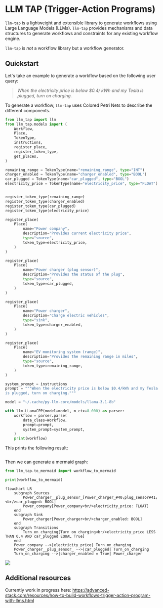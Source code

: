 # LLM TAP (Trigger-Action Programs)

`llm-tap` is a lightweight and extensible library to generate workflows using Large Language Models (LLMs). `llm-tap` provides mechanisms and data structures to generate workflows and constraints for any existing workflow engine.

`llm-tap` is *not* a workflow library but a workflow generator.

## Quickstart

Let's take an example to generate a workflow based on the following user query:

> *When the electricity price is below $0.4/ kWh and my Tesla is plugged, turn on charging.*

To generate a workflow, `llm-tap` uses Colored Petri Nets to describe the different components.


```python
from llm_tap import llm
from llm_tap.models import (
    Workflow,
    Place,
    TokenType,
    instructions,
    register_place,
    register_token_type,
    get_places,
)

remaining_range = TokenType(name="remaining_range", type="INT")
charger_enabled = TokenType(name="charger_enabled", type="BOOL")
car_plugged = TokenType(name="car_plugged", type="BOOL")
electricity_price = TokenType(name="electricity_price", type="FLOAT")


register_token_type(remaining_range)
register_token_type(charger_enabled)
register_token_type(car_plugged)
register_token_type(electricity_price)

register_place(
    Place(
        name="Power company",
        description="Provides current electricity price",
        type="source",
        token_type=electricity_price,
    )
)

register_place(
    Place(
        name="Power charger (plug sensor)",
        description="Provides the status of the plug",
        type="source",
        token_type=car_plugged,
    )
)

register_place(
    Place(
        name="Power charger",
        description="Charge electric vehicles",
        type="sink",
        token_type=charger_enabled,
    )
)

register_place(
    Place(
        name="EV monitoring system (range)",
        description="Provides the remaining range in miles",
        type="source",
        token_type=remaining_range,
    )
)

system_prompt = instructions
prompt = """When the electricity price is below $0.4/kWh and my Tesla
is plugged, turn on charging."""

model = "~/.cache/py-llm-core/models/llama-3.1-8b"

with llm.LLamaCPP(model=model, n_ctx=8_000) as parser:
    workflow = parser.parse(
        data_class=Workflow,
        prompt=prompt,
        system_prompt=system_prompt,
    )
    print(workflow)
```



This prints the following result:

```python

```

Then we can generate a mermaid graph:

```python
from llm_tap.to_mermaid import workflow_to_mermaid

print(workflow_to_mermaid)
```

```plain
flowchart LR
    subgraph Sources
        Power_charger__plug_sensor_[Power_charger_#40;plug_sensor#41;<br/>car_plugged: BOOL]
        Power_company[Power_company<br/>electricity_price: FLOAT]
    end
    subgraph Sink
        Power_charger[Power_charger<br/>charger_enabled: BOOL]
    end
    subgraph Transitions
        Turn_on_charging[Turn on charging<br/>electricity_price LESS THAN 0.4 AND car_plugged EQUAL True]
    end
    Power_company -->|electricity_price| Turn_on_charging
    Power_charger__plug_sensor_ -->|car_plugged| Turn_on_charging
    Turn_on_charging -->|charger_enabled = True| Power_charger
```

[![](https://mermaid.ink/img/pako:eNp1U1Fv2jAQ_ivW9TVlIZhi3K0SWzvtISvbYC8jU2SSa7Ca2JHjqGPAf5-TtBOB1i_n-87fd5_P8g4SnSJweMj1U7IRxpLwR6SIW1W9zowoN2Sha5Ng1aHN-qaf0MTN6czFuMzrLK5QVdrEq37tgvrXR-ULOrx-vzbvbhJhWlqGKScf5_Pw95m6Lkqhtqte1nIxx8QamUi7jUsXkZPP4Xy2fJZAlZ76l-rxDfN9u521Z-uoxDo_sXeuvTRCVdJKrY7ms6yNirXqZKXKVg1AtCIvwOv3IOHdYkGWX2b3xB9QMru_JUdzInfff85C17DGUze9GZHLy5v9mfb-zFSP-tpTtkJHBt6SOEU7Xn-K5ENrfN_vFynwIDMyBW5d1YMCTSGaFHaNdgR2gwVGwN02FeYxgkgdHMfd85fWxQvN6DrbAH8QeeWyukyFxVsp3AsV_1HjpoXmk66VBR6MJq0I8B38AT72B2zqB4z5k_GUBSygHmyBT8eDgI2GE8Yo9a_80dXBg79tW3fe5eMgoHREAzZlQw8wlVabr91vaj_V4R-KQCHw?type=png)](https://mermaid.live/edit#pako:eNp1U1Fv2jAQ_ivW9TVlIZhi3K0SWzvtISvbYC8jU2SSa7Ca2JHjqGPAf5-TtBOB1i_n-87fd5_P8g4SnSJweMj1U7IRxpLwR6SIW1W9zowoN2Sha5Ng1aHN-qaf0MTN6czFuMzrLK5QVdrEq37tgvrXR-ULOrx-vzbvbhJhWlqGKScf5_Pw95m6Lkqhtqte1nIxx8QamUi7jUsXkZPP4Xy2fJZAlZ76l-rxDfN9u521Z-uoxDo_sXeuvTRCVdJKrY7ms6yNirXqZKXKVg1AtCIvwOv3IOHdYkGWX2b3xB9QMru_JUdzInfff85C17DGUze9GZHLy5v9mfb-zFSP-tpTtkJHBt6SOEU7Xn-K5ENrfN_vFynwIDMyBW5d1YMCTSGaFHaNdgR2gwVGwN02FeYxgkgdHMfd85fWxQvN6DrbAH8QeeWyukyFxVsp3AsV_1HjpoXmk66VBR6MJq0I8B38AT72B2zqB4z5k_GUBSygHmyBT8eDgI2GE8Yo9a_80dXBg79tW3fe5eMgoHREAzZlQw8wlVabr91vaj_V4R-KQCHw)

## Additional resources

Currently work in progress here: https://advanced-stack.com/resources/how-to-build-workflows-trigger-action-program-with-llms.html
